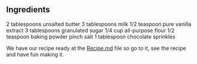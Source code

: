 ## Ingredients
2 tablespoons unsalted butter
3 tablespoons milk
1/2 teaspoon pure vanilla extract
3 tablespoons granulated sugar
1/4 cup all-purpose flour
1/2 teaspoon baking powder
pinch salt
1 tablespoon chocolate sprinkles

We have our recipe ready at the [Recipe.md](Recipe.md) file so go to it, see the recipe and have fun making it.